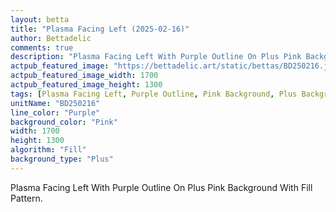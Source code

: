 ```yaml
---
layout: betta
title: "Plasma Facing Left (2025-02-16)"
author: Bettadelic
comments: true
description: "Plasma Facing Left With Purple Outline On Plus Pink Background With Fill Pattern."
actpub_featured_image: "https://bettadelic.art/static/bettas/BD250216.jpg"
actpub_featured_image_width: 1700
actpub_featured_image_height: 1300
tags: [Plasma Facing Left, Purple Outline, Pink Background, Plus Background Pattern, Fill Pattern, February 2025]
unitName: "BD250216"
line_color: "Purple"
background_color: "Pink"
width: 1700
height: 1300
algorithm: "Fill"
background_type: "Plus"
---
```


Plasma Facing Left With Purple Outline On Plus Pink Background With Fill Pattern.
